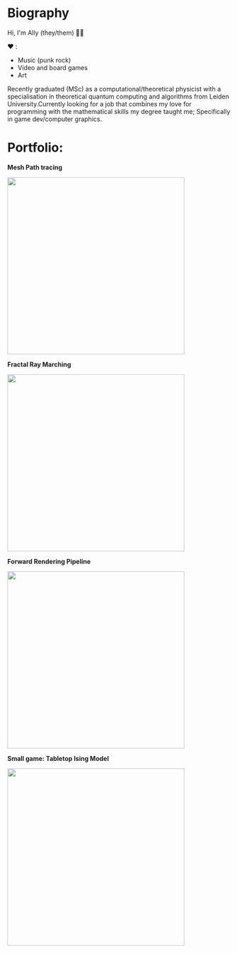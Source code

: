 # Biography

Hi, I'm Ally (they/them) :rainbow_flag:

:heart: :
- Music (punk rock)
- Video and board games
- Art
 
Recently graduated (MSc) as a computational/theoretical physicist with a specialisation 
in theoretical quantum computing and algorithms from Leiden University.Currently looking for a job that combines my love for programming with the mathematical skills my
degree taught me; Specifically in game dev/computer graphics.

# Portfolio:

**Mesh Path tracing**

<img src="https://raw.github.com/akoreman/akoreman/main/images/path.png" width="400">  

**Fractal Ray Marching**

<img src="https://raw.github.com/akoreman/akoreman/main/images/fractal.png" width="400">  

**Forward Rendering Pipeline**

<img src="https://raw.github.com/akoreman/akoreman/main/images/sampleRender.png" width="400">  

**Small game: Tabletop Ising Model**

<img src="https://raw.github.com/akoreman/akoreman/main/images/ising.png" width="400">  
